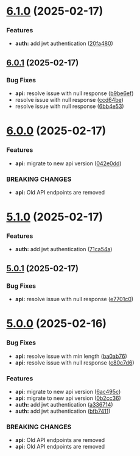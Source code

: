 # [6.1.0](https://github.com/xle29111/twilio-chat/compare/v6.0.1...v6.1.0) (2025-02-17)


### Features

* **auth:** add jwt authentication ([20fa480](https://github.com/xle29111/twilio-chat/commit/20fa480d5550969304ce5195b4bd46dc4aae2ee0))

## [6.0.1](https://github.com/xle29111/twilio-chat/compare/v6.0.0...v6.0.1) (2025-02-17)


### Bug Fixes

* **api:** resolve issue with null response ([b9be6ef](https://github.com/xle29111/twilio-chat/commit/b9be6effdb72c2d72c4c34a3786bd6c6200e9717))
* resolve issue with null response ([ccd64be](https://github.com/xle29111/twilio-chat/commit/ccd64beb553c5e00aba4ba8ec9f7f229b4c9111f))
* resolve issue with null response ([6bb4e53](https://github.com/xle29111/twilio-chat/commit/6bb4e53ef8d7786a28a6ca24a3a4bdeafb972efb))

# [6.0.0](https://github.com/xle29111/twilio-chat/compare/v5.1.0...v6.0.0) (2025-02-17)


### Features

* **api:** migrate to new api version ([042e0dd](https://github.com/xle29111/twilio-chat/commit/042e0dd26c86f247b4933015186e6a90f4d4ee4b))


### BREAKING CHANGES

* **api:** Old API endpoints are removed

# [5.1.0](https://github.com/xle29111/twilio-chat/compare/v5.0.1...v5.1.0) (2025-02-17)


### Features

* **auth:** add jwt authentication ([71ca54a](https://github.com/xle29111/twilio-chat/commit/71ca54abdc85b2afe6d0571491802693730ae86e))

## [5.0.1](https://github.com/xle29111/twilio-chat/compare/v5.0.0...v5.0.1) (2025-02-17)


### Bug Fixes

* **api:** resolve issue with null response ([e7701c0](https://github.com/xle29111/twilio-chat/commit/e7701c0b84d45afe170c17026f268228eb9f204e))

# [5.0.0](https://github.com/xle29111/twilio-chat/compare/v4.2.2...v5.0.0) (2025-02-16)


### Bug Fixes

* **api:** resolve issue with min length ([ba0ab76](https://github.com/xle29111/twilio-chat/commit/ba0ab766525fcb324e39eac8d4136642a980ad5b))
* **api:** resolve issue with null response ([c80c7d6](https://github.com/xle29111/twilio-chat/commit/c80c7d657f22cd0658dbaedbc60bd6b318fea410))


### Features

* **api:** migrate to new api version ([6ac495c](https://github.com/xle29111/twilio-chat/commit/6ac495c26cf5457acfcabed0e723fa9810d2cb81))
* **api:** migrate to new api version ([0b2cc36](https://github.com/xle29111/twilio-chat/commit/0b2cc3641b38a3a313367c6b62c24982e97aed67))
* **auth:** add jwt authentication ([a336714](https://github.com/xle29111/twilio-chat/commit/a3367144bfa835d7d24f1a70e6ddcf1212f64a3d))
* **auth:** add jwt authentication ([bfb7411](https://github.com/xle29111/twilio-chat/commit/bfb7411b28bbb302df7c14d442f9004efcf902dd))


### BREAKING CHANGES

* **api:** Old API endpoints are removed
* **api:** Old API endpoints are removed
